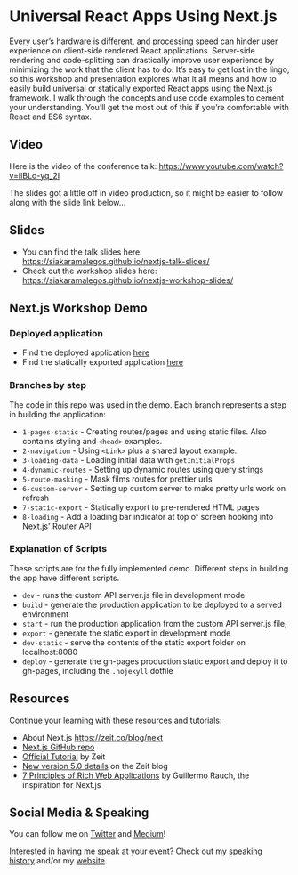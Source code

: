 # Universal React Apps Using Next.js

Every user’s hardware is different, and processing speed can hinder user experience on client-side rendered React applications. Server-side rendering and code-splitting can drastically improve user experience by minimizing the work that the client has to do. It’s easy to get lost in the lingo, so this workshop and presentation explores what it all means and how to easily build universal or statically exported React apps using the Next.js framework. I walk through the concepts and use code examples to cement your understanding. You’ll get the most out of this if you’re comfortable with React and ES6 syntax.

## Video

Here is the video of the conference talk: https://www.youtube.com/watch?v=iIBLo-yq_2I

The slides got a little off in video production, so it might be easier to follow along with the slide link below...

## Slides

- You can find the talk slides here: https://siakaramalegos.github.io/nextjs-talk-slides/
- Check out the workshop slides here: https://siakaramalegos.github.io/nextjs-workshop-slides/

## Next.js Workshop Demo

### Deployed application

- Find the deployed application [here](https://next-star-wars-tsedzeozxe.now.sh)
- Find the statically exported application [here](https://siakaramalegos.github.io/nextjs-workshop-demo)

### Branches by step

The code in this repo was used in the demo. Each branch represents a step in building the application:

- `1-pages-static` - Creating routes/pages and using static files. Also contains styling and `<head>` examples.
- `2-navigation` - Using `<Link>` plus a shared layout example.
- `3-loading-data` - Loading initial data with `getInitialProps`
- `4-dynamic-routes` - Setting up dynamic routes using query strings
- `5-route-masking` - Mask films routes for prettier urls
- `6-custom-server` - Setting up custom server to make pretty urls work on refresh
- `7-static-export` - Statically export to pre-rendered HTML pages
- `8-loading` - Add a loading bar indicator at top of screen hooking into Next.js' Router API

### Explanation of Scripts

These scripts are for the fully implemented demo. Different steps in building the app have different scripts.

- `dev` - runs the custom API server.js file in development mode
- `build` - generate the production application to be deployed to a served environment
- `start` - run the production application from the custom API server.js file,
- `export` - generate the static export in development mode
- `dev-static` - serve the contents of the static export folder on localhost:8080
- `deploy` - generate the gh-pages production static export and deploy it to gh-pages, including the `.nojekyll` dotfile

## Resources

Continue your learning with these resources and tutorials:

- About Next.js https://zeit.co/blog/next
- [Next.js GitHub repo](https://github.com/zeit/next.js/)
- [Official Tutorial](https://learnnextjs.com) by Zeit
- [New version 5.0 details](https://zeit.co/blog/next5) on the Zeit blog
- [7 Principles of Rich Web Applications](https://rauchg.com/2014/7-principles-of-rich-web-applications) by Guillermo Rauch, the inspiration for Next.js

## Social Media & Speaking

You can follow me on [Twitter](https://twitter.com/thegreengreek) and [Medium](https://medium.com/@thegreengreek)!

Interested in having me speak at your event? Check out my [speaking history](https://github.com/siakaramalegos/sia_speaks) and/or my [website](https://siakaramalegos.github.io/).
